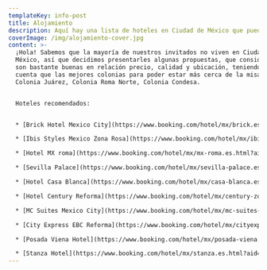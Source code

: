 ```yaml
---
templateKey: info-post
title: Alojamiento
description: Aquí hay una lista de hoteles en Ciudad de México que pueden ser de su interés.
coverImage: /img/alojamiento-cover.jpg
content: >-
  ¡Hola! Sabemos que la mayoría de nuestros invitados no viven en Ciudad de
  México, así que decidimos presentarles algunas propuestas, que consideramos,
  son bastante buenas en relación precio, calidad y ubicación, teniendo en
  cuenta que las mejores colonias para poder estar más cerca de la misa, son:
  Colonia Juárez, Colonia Roma Norte, Colonia Condesa.


  Hoteles recomendados:


  * [Brick Hotel Mexico City](https://www.booking.com/hotel/mx/brick.es.html?aid=304142;label=gen173bo-1DCAEoggI46AdIM1gDaEaIAQGYAQq4AQfIAQzYAQPoAQGIAgGYAgKoAgO4AqWwx48GwAIB0gIkNDE4NWUyM2MtMWNiYy00YjkwLTgzZGQtOGMwNTAwMjQ3MTgw2AIE4AIB;sid=b69fdcb4b089bc99f32578e9a31be04f;atlas_src=sr_iw_btn;checkin=2022-08-04;checkout=2022-08-07;dest_id=-1658079;dest_type=city;dist=0;group_adults=2;group_children=0;highlighted_blocks=28262101_332772302_2_2_0;no_rooms=1;room1=A%2CA;sb_price_type=total;type=total;ucfs=1&)

  * [Ibis Styles Mexico Zona Rosa](https://www.booking.com/hotel/mx/ibis-styles-mexico-zona-rosa.es.html?aid=304142;label=gen173bo-1DCAEoggI46AdIM1gDaEaIAQGYAQq4AQfIAQzYAQPoAQGIAgGYAgKoAgO4AqWwx48GwAIB0gIkNDE4NWUyM2MtMWNiYy00YjkwLTgzZGQtOGMwNTAwMjQ3MTgw2AIE4AIB;sid=b69fdcb4b089bc99f32578e9a31be04f;atlas_src=sr_iw_btn;checkin=2022-08-04;checkout=2022-08-07;dest_id=-1658079;dest_type=city;dist=0;group_adults=2;group_children=0;highlighted_blocks=185002501_118680880_2_1_0;no_rooms=1;room1=A%2CA;sb_price_type=total;type=total;ucfs=1&)

  * [Hotel MX roma](https://www.booking.com/hotel/mx/mx-roma.es.html?aid=304142;label=gen173bo-1DCAEoggI46AdIM1gDaEaIAQGYAQq4AQfIAQzYAQPoAQGIAgGYAgKoAgO4AqWwx48GwAIB0gIkNDE4NWUyM2MtMWNiYy00YjkwLTgzZGQtOGMwNTAwMjQ3MTgw2AIE4AIB;sid=b69fdcb4b089bc99f32578e9a31be04f;atlas_src=sr_iw_btn;checkin=2022-08-04;checkout=2022-08-07;dest_id=-1658079;dest_type=city;dist=0;group_adults=2;group_children=0;highlighted_blocks=219248002_330744803_2_1_0;no_rooms=1;room1=A%2CA;sb_price_type=total;type=total;ucfs=1&)

  * [Sevilla Palace](https://www.booking.com/hotel/mx/sevilla-palace.es.html?aid=304142;label=gen173bo-1DCAEoggI46AdIM1gDaEaIAQGYAQq4AQfIAQzYAQPoAQGIAgGYAgKoAgO4AqWwx48GwAIB0gIkNDE4NWUyM2MtMWNiYy00YjkwLTgzZGQtOGMwNTAwMjQ3MTgw2AIE4AIB;sid=b69fdcb4b089bc99f32578e9a31be04f;atlas_src=sr_iw_btn;checkin=2022-08-04;checkout=2022-08-07;dest_id=-1658079;dest_type=city;dist=0;group_adults=2;group_children=0;highlighted_blocks=7820101_116278178_2_0_0;no_rooms=1;room1=A%2CA;sb_price_type=total;type=total;ucfs=1&)

  * [Hotel Casa Blanca](https://www.booking.com/hotel/mx/casa-blanca.es.html?aid=304142;label=gen173bo-1DCAEoggI46AdIM1gDaEaIAQGYAQq4AQfIAQzYAQPoAQGIAgGYAgKoAgO4AqWwx48GwAIB0gIkNDE4NWUyM2MtMWNiYy00YjkwLTgzZGQtOGMwNTAwMjQ3MTgw2AIE4AIB;sid=b69fdcb4b089bc99f32578e9a31be04f;atlas_src=sr_iw_btn;checkin=2022-08-04;checkout=2022-08-07;dest_id=-1658079;dest_type=city;dist=0;group_adults=2;group_children=0;highlighted_blocks=18581108_220621746_2_2_0;no_rooms=1;room1=A%2CA;sb_price_type=total;type=total;ucfs=1&)

  * [Hotel Century Reforma](https://www.booking.com/hotel/mx/century-zona-rosa.es.html?aid=304142;label=gen173bo-1DCAEoggI46AdIM1gDaEaIAQGYAQq4AQfIAQzYAQPoAQGIAgGYAgKoAgO4AqWwx48GwAIB0gIkNDE4NWUyM2MtMWNiYy00YjkwLTgzZGQtOGMwNTAwMjQ3MTgw2AIE4AIB;sid=b69fdcb4b089bc99f32578e9a31be04f;atlas_src=sr_iw_btn;checkin=2022-08-04;checkout=2022-08-07;dest_id=-1658079;dest_type=city;dist=0;group_adults=2;group_children=0;highlighted_blocks=7870001_285731867_2_0_0;no_rooms=1;room1=A%2CA;sb_price_type=total;type=total;ucfs=1&) 

  * [MC Suites Mexico City](https://www.booking.com/hotel/mx/mc-suites-mexico-city.es.html?aid=304142;label=gen173bo-1DCAEoggI46AdIM1gDaEaIAQGYAQq4AQfIAQzYAQPoAQGIAgGYAgKoAgO4AqWwx48GwAIB0gIkNDE4NWUyM2MtMWNiYy00YjkwLTgzZGQtOGMwNTAwMjQ3MTgw2AIE4AIB;sid=b69fdcb4b089bc99f32578e9a31be04f;atlas_src=sr_iw_btn;checkin=2022-08-04;checkout=2022-08-07;dest_id=-1658079;dest_type=city;dist=0;group_adults=2;group_children=0;highlighted_blocks=464083701_343422826_2_0_0;no_rooms=1;room1=A%2CA;sb_price_type=total;type=total;ucfs=1&)

  * [City Express EBC Reforma](https://www.booking.com/hotel/mx/cityexpress-ebc-reforma-mexico-city.es.html?aid=304142;label=gen173bo-1DCAEoggI46AdIM1gDaEaIAQGYAQq4AQfIAQzYAQPoAQGIAgGYAgKoAgO4AqWwx48GwAIB0gIkNDE4NWUyM2MtMWNiYy00YjkwLTgzZGQtOGMwNTAwMjQ3MTgw2AIE4AIB;sid=b69fdcb4b089bc99f32578e9a31be04f;atlas_src=sr_iw_btn;checkin=2022-08-04;checkout=2022-08-07;dest_id=-1658079;dest_type=city;dist=0;group_adults=2;group_children=0;highlighted_blocks=31590601_131439385_2_1_0;no_rooms=1;room1=A%2CA;sb_price_type=total;type=total;ucfs=1&)

  * [Posada Viena Hotel](https://www.booking.com/hotel/mx/posada-viena.es.html?aid=304142;label=gen173bo-1DCAEoggI46AdIM1gDaEaIAQGYAQq4AQfIAQzYAQPoAQGIAgGYAgKoAgO4AqWwx48GwAIB0gIkNDE4NWUyM2MtMWNiYy00YjkwLTgzZGQtOGMwNTAwMjQ3MTgw2AIE4AIB;sid=b69fdcb4b089bc99f32578e9a31be04f;atlas_src=sr_iw_btn;checkin=2022-08-04;checkout=2022-08-07;dest_id=-1658079;dest_type=city;dist=0;group_adults=2;group_children=0;highlighted_blocks=49560402_172895666_2_10_0;no_rooms=1;room1=A%2CA;sb_price_type=total;type=total;ucfs=1&)

  * [Stanza Hotel](https://www.booking.com/hotel/mx/stanza.es.html?aid=304142;label=gen173bo-1DCAEoggI46AdIM1gDaEaIAQGYAQq4AQfIAQzYAQPoAQGIAgGYAgKoAgO4AqWwx48GwAIB0gIkNDE4NWUyM2MtMWNiYy00YjkwLTgzZGQtOGMwNTAwMjQ3MTgw2AIE4AIB;sid=b69fdcb4b089bc99f32578e9a31be04f;atlas_src=sr_iw_btn;checkin=2022-08-04;checkout=2022-08-07;dest_id=-1658079;dest_type=city;dist=0;group_adults=2;group_children=0;highlighted_blocks=7830904_332729541_2_2_0;no_rooms=1;room1=A%2CA;sb_price_type=total;type=total;ucfs=1&)
---
```

